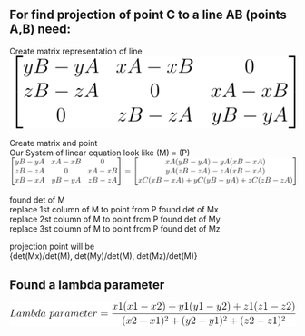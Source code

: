 ## For find projection of point C to a line AB (points A,B) need:

Create matrix representation of line
![Matrix representation of line ](svg/MatrixRepresentationOfLine.svg)

Create matrix and point\
Our System of linear equation look like (M) = (P)
![Formula matrix M](svg/SLE.svg)

found det of M\
replace 1st column of M to point from P found det of Mx\
replace 2st column of M to point from P found det of My\
replace 3st column of M to point from P found det of Mz

projection point will be \
{det(Mx)/det(M), det(My)/det(M), det(Mz)/det(M)}

## Found a lambda parameter

![Formula parameter](svg/Lambda.svg)